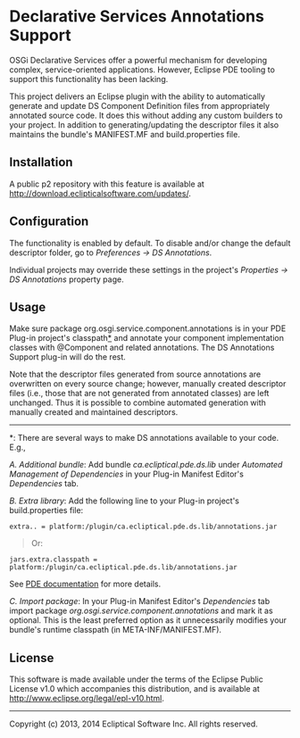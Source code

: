 # Declarative Services Annotations Support

OSGi Declarative Services offer a powerful mechanism for developing complex, service-oriented applications. However, Eclipse PDE tooling to support this functionality has been lacking.

This project delivers an Eclipse plugin with the ability to automatically generate and update DS Component Definition files from appropriately annotated source code. It does this without adding any custom builders to your project. In addition to generating/updating the descriptor files it also maintains the bundle's MANIFEST.MF and build.properties file.

## Installation

A public p2 repository with this feature is available at http://download.eclipticalsoftware.com/updates/.

## Configuration

The functionality is enabled by default. To disable and/or change the default descriptor folder, go to _Preferences -> DS Annotations_.

Individual projects may override these settings in the project's _Properties -> DS Annotations_ property page.

## Usage

Make sure package org.osgi.service.component.annotations is in your PDE Plug-in project's classpath<a href="#classpath">*</a> and annotate your component implementation classes with @Component and related annotations. The DS Annotations Support plug-in will do the rest.

Note that the descriptor files generated from source annotations are overwritten on every source change; however, manually created descriptor files (i.e., those that are not generated from annotated classes) are left unchanged. Thus it is possible to combine automated generation with manually created and maintained descriptors.

-----
<a id="classpath">*</a>: There are several ways to make DS annotations available to your code. E.g.,

*A. Additional bundle*: Add bundle _ca.ecliptical.pde.ds.lib_ under _Automated Management of Dependencies_ in your Plug-in Manifest Editor's _Dependencies_ tab.

*B. Extra library*: Add the following line to your Plug-in project's build.properties file:

	extra.. = platform:/plugin/ca.ecliptical.pde.ds.lib/annotations.jar

> Or: 

	jars.extra.classpath = platform:/plugin/ca.ecliptical.pde.ds.lib/annotations.jar

See [PDE documentation](http://help.eclipse.org/luna/index.jsp?topic=%2Forg.eclipse.pde.doc.user%2Freference%2Fpde_feature_generating_build.htm "Feature and Plug-in Build Configuration Properties") for more details.

*C. Import package*: In your Plug-in Manifest Editor's _Dependencies_ tab import package _org.osgi.service.component.annotations_ and mark it as optional. This is the least preferred option as it unnecessarily modifies your bundle's runtime classpath (in META-INF/MANIFEST.MF).

## License

This software is made available under the terms of the Eclipse Public License v1.0 which accompanies this distribution, and is available at http://www.eclipse.org/legal/epl-v10.html.

----------------------------------------------------------------------
Copyright (c) 2013, 2014 Ecliptical Software Inc. All rights reserved.
